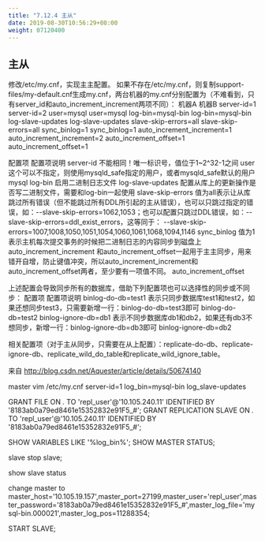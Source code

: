 ```yaml
---
title: "7.12.4 主从"
date: 2019-08-30T10:56:29+08:00
weight: 07120400
---
```


## 主从

修改/etc/my.cnf，实现主主配置。
如果不存在/etc/my.cnf，则复制support-files/my-default.cnf生成my.cnf，两台机器的my.cnf分别配置为（不难看到，只有server_id和auto_increment_increment两项不同）：
机器A 机器B
server-id=1 server-id=2
user=mysql user=mysql
log-bin=mysql-bin log-bin=mysql-bin
log-slave-updates log-slave-updates
slave-skip-errors=all slave-skip-errors=all
sync_binlog=1 sync_binlog=1
auto_increment_increment=1 auto_increment_increment=2
auto_increment_offset=1 auto_increment_offset=1

配置项 配置项说明
server-id 不能相同！唯一标识号，值位于1~2^32-1之间
user 这个可以不指定，则使用mysqld_safe指定的用户，或者mysqld_safe默认的用户mysql
log-bin 启用二进制日志文件
log-slave-updates 配置从库上的更新操作是否写二进制文件，需要和log-bin一起使用
slave-skip-errors 值为all表示让从库跳过所有错误（但不能跳过所有DDL所引起的主从错误），也可以只跳过指定的错误，如：--slave-skip-errors=1062,1053；也可以配置只跳过DDL错误，如：--slave-skip-errors=ddl_exist_errors，这等同于：
 --slave-skip-errors=1007,1008,1050,1051,1054,1060,1061,1068,1094,1146
sync_binlog 值为1表示主机每次提交事务的时候把二进制日志的内容同步到磁盘上
auto_increment_increment 和auto_increment_offset一起用于主主同步，用来错开自增，防止键值冲突，所以auto_increment_increment和auto_increment_offset两者，至少要有一项值不同。
auto_increment_offset

上述配置会导致同步所有的数据库，借助下列配置项也可以选择性的同步或不同步：
配置项 配置项说明
binlog-do-db=test1 表示只同步数据库test1和test2，如果还想同步test3，只需要新增一行：binlog-do-db=test3即可
binlog-do-db=test2
binlog-ignore-db=db1 表示不同步数据库db1和db2，如果还有db3不想同步，新增一行：binlog-ignore-db=db3即可
binlog-ignore-db=db2

相关配置项（对于主从同步，只需要在从上配置）：replicate-do-db、replicate-ignore-db、replicate_wild_do_table和replicate_wild_ignore_table。

来自 <http://blog.csdn.net/Aquester/article/details/50674140>

master
vim /etc/my.cnf
server-id=1
log_bin=mysql-bin
log_slave-updates

GRANT FILE ON *.* TO 'repl_user'@'10.105.240.11' IDENTIFIED BY '8183ab0a79ed8461e15352832e91F5_#';
GRANT REPLICATION SLAVE ON *.* TO 'repl_user'@'10.105.240.11' IDENTIFIED BY '8183ab0a79ed8461e15352832e91F5_#';

SHOW VARIABLES LIKE '%log_bin%';
SHOW MASTER STATUS;

slave
stop slave;

show slave status

change master to master_host='10.105.19.157',master_port=27199,master_user='repl_user',master_password='8183ab0a79ed8461e15352832e91F5_#',master_log_file='mysql-bin.000021',master_log_pos=11288354;

START SLAVE;
